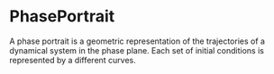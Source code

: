 PhasePortrait
=============

A phase portrait is a geometric representation of the trajectories of a dynamical system in the phase plane. Each set of initial conditions is represented by a different curves.
